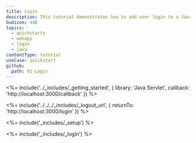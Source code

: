 ```yaml
---
title: Login
description: This tutorial demonstrates how to add user login to a Java Servlet application.
budicon: 448
topics:
  - quickstarts
  - webapp
  - login
  - java
contentType: tutorial
useCase: quickstart
github:
  path: 01-Login
---
```

<%= include('../_includes/_getting_started', { library: 'Java Servlet', callback: 'http://localhost:3000/callback' }) %>

<%= include('../../../_includes/_logout_url', { returnTo: 'http://localhost:3000/login' }) %>

<%= include('_includes/_setup') %>

<%= include('_includes/_login') %>
